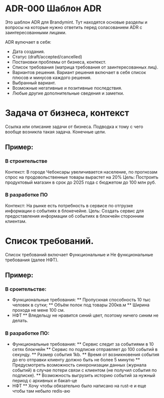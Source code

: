 # ADR-000 Шаблон ADR

Это шаблон ADR для Brandymint. Тут находятся основые разделы и вопросы на которые нужно ответить перед соласованием ADR с заинтересованными лицами.

ADR вулючает в себя:

* Дата создания.
* Статус (draft/accepted/cancelled)
* Постановки проблемы от бизнеса, контекст.
* Список требования (матрица требования от заинтересованных лиц).
* Вариантов решения. Вариант решения включает в себя список плюсов и
  минусов каждого решения.
* Выбранный вариант.
* Возможные негативные и позитивные последствия.
* Любые другие дополнительные сведения и заметки.

# Задача от бизнеса, контекст

Ссылка или описание задачи от бизнеса. Подводка к тому с чего вообще возникла такая задача. Конечные цели.

## Пример:

### В строительстве

Контекст: В городе Чебоксары увеличивается население, по прогнозам спрос на продовольственные товары вырастет на 20%
Цель: Построить продуктовый магазин в срок до 2025 года с бюджетом до 100 млн руб.

### В разработке ПО

Контекст: На рынке есть потребность в сервисе по отгрузке информации о событиях в блокечейне.
Цель: Создать сервис для предоставления информации об событиях в блокчейн сторонним клиентам.

# Список требований.

Список требований включает Функциональные и Не функциональные требования (далее НФТ).

## Пример:

### В сроительстве:

* Функциональные требования:
** Пропускная способность 10 тыс человек в сутки;
** Объём полок под товары 200кв.м
** Ширина прохода не мене 100 см.
* НФТ
** Вледельцу не нравится синий цвет, поэтому ничего синим не делать.

### В разработке ПО:

* Функциональные требования:
** Сервис следит за событиями в 10 сетях блокчейн
** Сервис по подписке отправляет до 100 событий в секунду. 
** Размер события 1kb. 
** Время от возникновения события до его отправки клиенту должно быть не более 5 минутю
** Предусмотреть возможность синхронизации данных (журнала событий) в случае потери связи с клиентом (не получил события по подписке).
** Возможность выгрузить историю событий за нужный период с архивных и бакап-це
* НФТ
** Хочу чтобы обязательно было написано на rust-е и еще чтобы там небыло redis-аю

